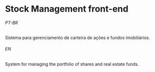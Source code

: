 # Stock Management front-end

###### _PT-BR_

Sistema para gerenciamento de carteira de ações e fundos imobiliários.


###### _EN_

System for managing the portfolio of shares and real estate funds.

